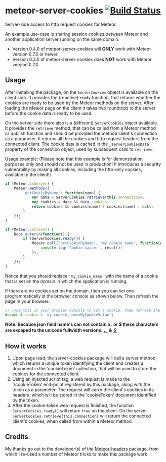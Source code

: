 meteor-server-cookies [![Build Status](https://travis-ci.org/gfk-ba/meteor-server-cookies.svg?branch=master)](https://travis-ci.org/gfk-ba/meteor-server-cookies)
=====================

Server-side access to http request cookies for Meteor.

An example use-case is sharing session cookies between Meteor and another application server running on the same domain.

* Version 0.4.0 of meteor-server-cookies will __ONLY__ work with Meteor version 0.7.0 or newer.
* Version 0.3.0 of meteor-server-cookies does __NOT__ work with Meteor version 0.7.0.


Usage
-----

After installing the package, on the `ServerCookies` object is available on the client side. It provides the (reactive) `ready` function, that returns whether the cookies are ready to be used by the Meteor methods on the server. After loading the Meteor page on the client it takes two roundtrips to the server before the cookie data is ready to be used.

On the server side there also is a (different) `ServerCookies` object available. It provides the `retrieve` method, that can be called from a Meteor method or publish function and should be provided the method client's connection as a parameter. It returns all the cookies and http request headers from the connected client. The cookie data is cached in the `_serverCookiesData` property of the connection object, used by subsequent calls to `retrieve`.

Usage example: (Please note that this example is for demonstration purposes only and should not be used in production! It introduces a security vulnerability by making all cookies, including the http-only cookies, available to the client!)

```javascript
if (Meteor.isServer) {
    Meteor.methods({
        'getCookieByName': function(name) {
            var data = ServerCookies.retrieve(this.connection);
            var cookies = data && data.cookies;
            return cookies && cookies[name] ? cookies[name] : null;
        }
    });
}

if (Meteor.isClient) {
    Deps.autorun(function() {
        if (ServerCookies.ready()) {
            Meteor.call('getCookieByName', 'my_cookie_name', function(err, result) {
                console.log('Cookie value:', result);
            });
        }
    });
}
```

Notice that you should replace `'my_cookie_name'` with the name of a cookie that is set on the domain in which the application is running.

If there are no cookies set on the domain, then you can set one programmatically in the browser console as shown below. Then refresh the page in your browser.

```javascript
// Type this in your browser console to set a cookie, then refresh the page:
document.cookie = 'my_cookie_name=MyCookieValue';
```

**Note: Because json field name's can not contain a . or $ these characters are excaped to the unicode fullwidth versions: [．](http://www.fileformat.info/info/unicode/char/ff0e/index.htm) & [＄](http://www.fileformat.info/info/unicode/char/ff04/index.htm)**


How it works
------------

1. Upon page load, the server-cookies package will call a server method, which returns a unique token identifying the client and creates a document in the 'cookieToken' collection, that will be used to store the cookies for the connected client.
2. Using an injected script tag, a web request is made to the '/cookieToken' end-point registered by this package, along with the token as a parameter. The request will carry the client's cookies in its headers, which will be stored in the 'cookieToken' document identified by the token.
3. After the cookie-token web request is finished, the function `ServerCookies.ready()` will return `true` on the client. On the server `ServerCookies.retrieve(this.connection)` will return the connected client's cookies, when called from within a Meteor method.


Credits
-------

My thanks go out to the developer(s) of the [Meteor-headers](https://github.com/gadicohen/meteor-headers) package, from which I re-used a number of Meteor tricks to make this package work.
